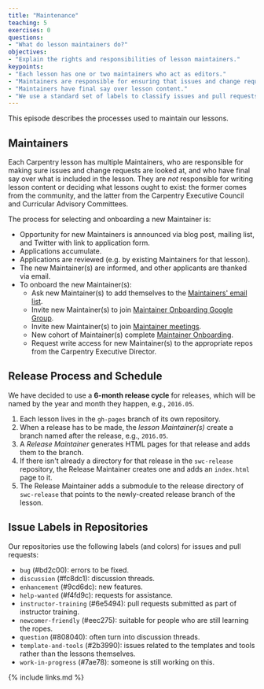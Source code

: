 ```yaml
---
title: "Maintenance"
teaching: 5
exercises: 0
questions:
- "What do lesson maintainers do?"
objectives:
- "Explain the rights and responsibilities of lesson maintainers."
keypoints:
- "Each lesson has one or two maintainers who act as editors."
- "Maintainers are responsible for ensuring that issues and change requests are addressed."
- "Maintainers have final say over lesson content."
- "We use a standard set of labels to classify issues and pull requests."
---
```


This episode describes the processes used to maintain our lessons.

## Maintainers

Each Carpentry lesson has multiple Maintainers,
who are responsible for making sure issues and change requests are looked at,
and who have final say over what is included in the lesson.
They are *not* responsible for writing lesson content or deciding what lessons ought to exist:
the former comes from the community,
and the latter from the Carpentry Executive Council and Curricular Advisory Committees.

The process for selecting and onboarding a new Maintainer is:

*   Opportunity for new Maintainers is announced via blog post, mailing list, and Twitter with link to application form.
*   Applications accumulate.
*   Applications are reviewed (e.g. by existing Maintainers for that lesson).
*   The new Maintainer(s) are informed, and other applicants are thanked via email.
*   To onboard the new Maintainer(s):
    *   Ask new Maintainer(s) to add themselves to the [Maintainers' email list](http://lists.software-carpentry.org/listinfo/maintainers).
    *   Invite new Maintainer(s) to join [Maintainer Onboarding Google Group](https://groups.google.com/a/carpentries.org/forum/#!forum/maintainer-onboarding).
    *   Invite new Maintainer(s) to join [Maintainer meetings](http://pad.software-carpentry.org/maintainers).
    *   New cohort of Maintainer(s) complete [Maintainer Onboarding](https://carpentries.github.io/maintainer-onboarding/).
    *   Request write access for new Maintainer(s) to the appropriate repos from the Carpentry Executive Director.

## Release Process and Schedule

We have decided to use a **6-month release cycle** for releases, which
will be named by the year and month they happen, e.g., `2016.05`.

1.  Each lesson lives in the `gh-pages` branch of its own repository.
2.  When a release has to be made,
    the *lesson Maintainer(s)* create a branch named after the release,
    e.g., `2016.05`.
3.  A *Release Maintainer* generates HTML pages for that release and adds them to the branch.
4.  If there isn't already a directory for that release in the `swc-release` repository,
    the Release Maintainer creates one
    and adds an `index.html` page to it.
5.  The Release Maintainer adds a submodule to the release directory of `swc-release`
    that points to the newly-created release branch of the lesson.

## Issue Labels in Repositories

Our repositories use the following labels (and colors) for issues and pull requests:

*   `bug` (#bd2c00): errors to be fixed.
*   `discussion` (#fc8dc1): discussion threads.
*   `enhancement` (#9cd6dc): new features.
*   `help-wanted` (#f4fd9c): requests for assistance.
*   `instructor-training` (#6e5494): pull requests submitted as part of instructor training.
*   `newcomer-friendly` (#eec275): suitable for people who are still learning the ropes.
*   `question` (#808040): often turn into discussion threads.
*   `template-and-tools` (#2b3990): issues related to the templates and tools
    rather than the lessons themselves.
*   `work-in-progress` (#7ae78): someone is still working on this.

{% include links.md %}
